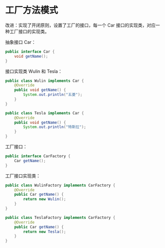 # 工厂方法模式

改进：实现了开闭原则，设置了工厂的接口，每一个 Car 接口的实现类，对应一种工厂接口的实现类。

抽象接口 Car：

```java
public interface Car {
    void getName();
}
```

接口实现类 Wulin 和 Tesla：

```java
public class Wulin implements Car {
    @Override
    public void getName() {
        System.out.println("五菱");
    }
}
```

```java
public class Tesla implements Car {
    @Override
    public void getName() {
        System.out.println("特斯拉");
    }
}
```

工厂接口：

```java
public interface CarFactory {
    Car getName();
}
```

工厂接口实现类：

```java
public class WulinFactory implements CarFactory {
    @Override
    public Car getName() {
        return new Wulin();
    }
}
```

```java
public class TeslaFactory implements CarFactory {
    @Override
    public Car getName() {
        return new Tesla();
    }
}
```

